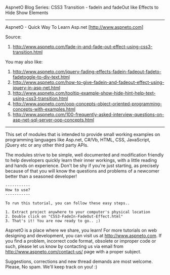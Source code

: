 AspnetO Blog Series: CSS3 Transition - fadeIn and fadeOut like Effects to Hide Show Elements

------------------------------------------------------------------------------------
AspnetO - Quick Way To Learn Asp.net [http://www.aspneto.com]

Source:
1. http://www.aspneto.com/fade-in-and-fade-out-effect-using-css3-transition.html

You may also like:
1. http://www.aspneto.com/jquery-fading-effects-fadein-fadeout-fadeto-fadetoggle-to-div-text.html
2. http://www.aspneto.com/how-to-give-fadein-and-fadeout-effect-using-jquery-in-asp-net.html
3. http://www.aspneto.com/tooltip-example-show-hide-hint-help-text-using-css3-transition.html
4. http://www.aspneto.com/oop-concepts-object-oriented-programming-concepts-with-examples.html
5. http://www.aspneto.com/100-frequently-asked-interview-questions-on-asp-net-sql-server-oop-concepts.html
------------------------------------------------------------------------------------

This set of modules that is intended to provide small working examples on programming languages like 
Asp.net, C#/Vb, HTML, CSS, JavaScript, jQuery etc or any other third party APIs.

The modules strive to be simple, well documented and modification friendly to help developers quickly learn 
their inner workings, with a little reading and hands on experience. Don't be shy if you're just starting, 
as precisely because of that you will know the questions and problems of a newcomer better than a seasoned developer!

	-----------
	How to use?
	-----------

	To run this tutorial, you can follow these easy steps..

	1. Extract project anywhere to your computer's physical location
	2. Double click on "CSS3-FadeIn-FadeOut-Effect.html"
	3. That's it! You are now ready to go.. ;)

AspnetO is a place where we share, you learn! For more tutorials on web designing and development, 
you can visit us at http://www.aspneto.com. If you find a problem, incorrect code format, 
obsolete or improper code or such, please let us know by contacting us via email 
from http://www.aspneto.com/contact-us/ page with a proper subject. 

Suggestions, corrections and new thread demands are most welcome. Please, No spam. We'll keep track on you! :)
